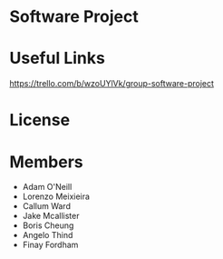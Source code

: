 # Software Project

# Useful Links

https://trello.com/b/wzoUYlVk/group-software-project

# License

# Members

-   Adam O'Neill
-   Lorenzo Meixieira
-   Callum Ward
-   Jake Mcallister
-   Boris Cheung
-   Angelo Thind
-   Finay Fordham
